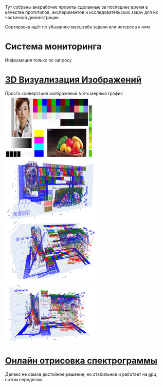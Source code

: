 Тут собраны внерабочие проекты сделанные за последнее время в качестве прототипов, экспериментов и исследовательских задач для их частичной демонстрации.

Сортировка идёт по убыванию масштаба задачи или интереса к ним

# Система мониторинга
Информация только по запросу




# [3D Визуализация Изображений](https://github.com/Veretion/3d-image-visualization) 
Просто конвертация изображений в 3-х мерный график <br>
<img src="/3d_images/example.png" alt="Оригинал" width="300" height="200"><br>
<img src="/3d_images/2.PNG" alt="1" width="300" height="200">
<img src="/3d_images/1.PNG" alt="2" width="300" height="200">
<img src="/3d_images/3.PNG" alt="3" width="300" height="200">

# [Онлайн отрисовка спектрограммы](https://github.com/Veretion/DS-Sandbox/tree/main/spectro) 
Далеко не самое достойное решение, но стабильное и работает на gpu, потом переделаю







